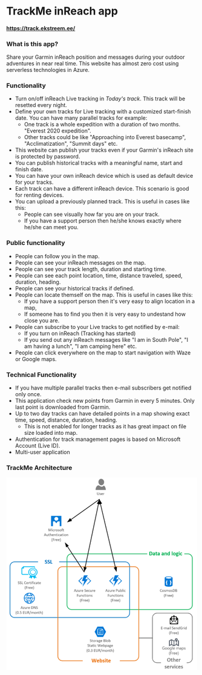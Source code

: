 # TrackMe inReach app
#### https://track.ekstreem.ee/
### What is this app?  
Share your Garmin inReach position and messages during your outdoor adventures in near real time.
This website has almost zero cost using serverless technologies in Azure.
### Functionality
* Turn on/off inReach Live tracking in *Today's track*. This track will be resetted every night.
* Define your own tracks for Live tracking with a customized start-finish date. You can have many parallel tracks for example:
  * One track is a whole expedition with a duration of two months. "Everest 2020 expedition".
  * Other tracks could be like "Approaching into Everest basecamp", "Acclimatization", "Summit days" etc.
* This website can publish your tracks even if your Garmin's inReach site is protected by password.
* You can publish historical tracks with a meaningful name, start and finish date.
* You can have your own inReach device which is used as default device for your tracks.
* Each track can have a different inReach device. This scenario is good for renting devices.
* You can upload a previously planned track. This is useful in cases like this:
  * People can see visually how far you are on your track.
  * If you have a support person then he/she knows exactly where he/she can meet you.
### Public functionality
* People can follow you in the map.
* People can see your inReach messages on the map.
* People can see your track length, duration and starting time.
* People can see each point location, time, distance traveled, speed, duration, heading.
* People can see your historical tracks if defined. 
* People can locate themself on the map. This is useful in cases like this: 
  * If you have a support person then it's very easy to align location in a map,
  * If someone has to find you then it is very easy to undestand how close you are.
* People can subscribe to your Live tracks to get notified by e-mail:
  * If you turn on inReach (Tracking has started)
  * If you send out any inReach messages like "I am in South Pole", "I am having a lunch", "I am camping here" etc.
* People can click everywhere on the map to start navigation with Waze or Google maps.
### Technical Functionality
* If you have multiple parallel tracks then e-mail subscribers get notified only once.
* This application check new points from Garmin in every 5 minutes. Only last point is downloaded from Garmin.
* Up to two day tracks can have detailed points in a map showing exact time, speed, distance, duration, heading.
  * This is not enabled for longer tracks as it has great impact on file size loaded into map.
* Authentication for track management pages is based on Microsoft Account (Live ID).
* Multi-user application
### TrackMe Architecture

![Track Me Web Site](TrackMeWebSite.png)



